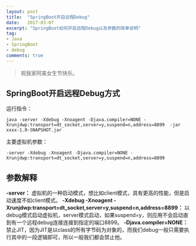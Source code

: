 ```yaml
---
layout: post
title:  "SpringBoot开启远程Debug"
date:   2017-03-07
excerpt: "SpringBoot如何开启远程Debug以及参数的简单说明"
tag:
- Java
- SpringBoot
- debug
comments: true
---
```


> 祝我家阿美女生节快乐。

## SpringBoot开启远程Debug方式

运行指令：
```
java -server -Xdebug -Xnoagent -Djava.compiler=NONE -Xrunjdwp:transport=dt_socket,server=y,suspend=n,address=8899  -jar xxxx-1.0-SNAPSHOT.jar
```
主要虚拟机参数：
```
-server -Xdebug -Xnoagent -Djava.compiler=NONE -Xrunjdwp:transport=dt_socket,server=y,suspend=n,address=8899
```

## 参数解释
**-server：** 虚拟机的一种启动模式，想比如client模式，具有更高的性能，但是启动速度不如client模式。
**-Xdebug -Xnoagent -Xrunjdwp:transport=dt_socket,server=y,suspend=n,address=8899：** 以debug模式启动虚拟机，server模式启动，如果suspend=y，则应用不会启动直到有一个远程debug连接连接到指定的端口8899。
**-Djava.compiler=NONE：** 禁止JIT，因为JIT是以class的所有字节码为对象的，而我们debug一般只需要执行其中的一段逻辑即可，所以一般我们都会禁止他。

